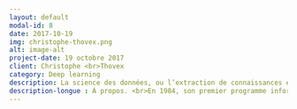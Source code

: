 ```yaml
---
layout: default
modal-id: 8
date: 2017-10-19
img: christophe-thovex.png
alt: image-alt
project-date: 19 octobre 2017
client: Christophe <br>Thovex
category: Deep learning
description: La science des données, ou l’extraction de connaissances en fil d’Ariane.
description-longue : À propos. <br>En 1984, son premier programme informatique s’exécutait sur un ordinateur doté de 64 Kilo-octets de RAM (Laser 310). Depuis, Christophe Thovex est devenu analyste-programmeur expert, ingénieur systèmes d’information et docteur en Informatique décisionnelle (PhD). <br>Télématique, jeux vidéos, systèmes d’information industriels (ALSTOM, 2000-2008) l’ont conduit à prendre en charge la direction de R&D DATA2B (Rennes, Paris) après quelques années au service de la recherche académique et une petite trentaine de publications scientifiques internationales en tant que premier auteur. Il reste, à titre bénévole, scientifique associé à l’UMI CNRS 3175 (LAFMIA). <p><b>Conférence</b> <br>La science des données, ou l’extraction de connaissances en fil d’Ariane... À travers un exemple de reconstitution de données manquantes par la science des réseaux, nous découvrons que la question à laquelle nous tentions de répondre n’était finalement pas la meilleure. <br>L’intelligence artificielle devra-t-elle être émotionnelle ou ne pas être ?
---
```

